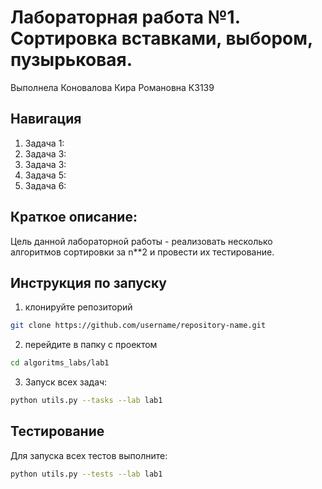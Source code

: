 Лабораторная работа №1. Сортировка вставками, выбором, пузырьковая.
========
Выполнела Коновалова Кира Романовна К3139

## Навигация

1. Задача 1: []()
2. Задача 3: []()
3. Задача 3: []()
4. Задача 5: []()
5. Задача 6: []()

Краткое описание:
------
Цель данной лабораторной работы - реализовать несколько алгоритмов сортировки за n**2 и провести их тестирование.


Инструкция по запуску
----
1. клонируйте репозиторий
 ```bash
git clone https://github.com/username/repository-name.git
```
2. перейдите в папку с проектом
 ```bash
cd algoritms_labs/lab1
```
3. Запуск всех задач:
 ```bash
python utils.py --tasks --lab lab1
```

Тестирование
-----
Для запуска всех тестов выполните:
 ```bash
python utils.py --tests --lab lab1
```
